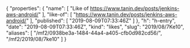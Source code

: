 {
  "properties": {
    "name": [
      "Like of https://www.tanin.dev/posts/jenkins-aws-android/"
    ],
    "like-of": [
      "https://www.tanin.dev/posts/jenkins-aws-android/"
    ],
    "published": [
      "2019-08-09T07:33:46Z"
    ]
  },
  "h": "h-entry",
  "date": "2019-08-09T07:33:46Z",
  "kind": "likes",
  "slug": "2019/08/7Ke10",
  "aliases": [
    "/mf2/0938be3a-1484-44a4-a405-cfb0d982cd56/",
    "/mf2/2019/08/7ke10"
  ]
}
